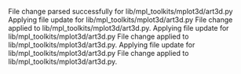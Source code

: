 File change parsed successfully for lib/mpl_toolkits/mplot3d/art3d.py
Applying file update for lib/mpl_toolkits/mplot3d/art3d.py
File change applied to lib/mpl_toolkits/mplot3d/art3d.py.
Applying file update for lib/mpl_toolkits/mplot3d/art3d.py
File change applied to lib/mpl_toolkits/mplot3d/art3d.py.
Applying file update for lib/mpl_toolkits/mplot3d/art3d.py
File change applied to lib/mpl_toolkits/mplot3d/art3d.py.

